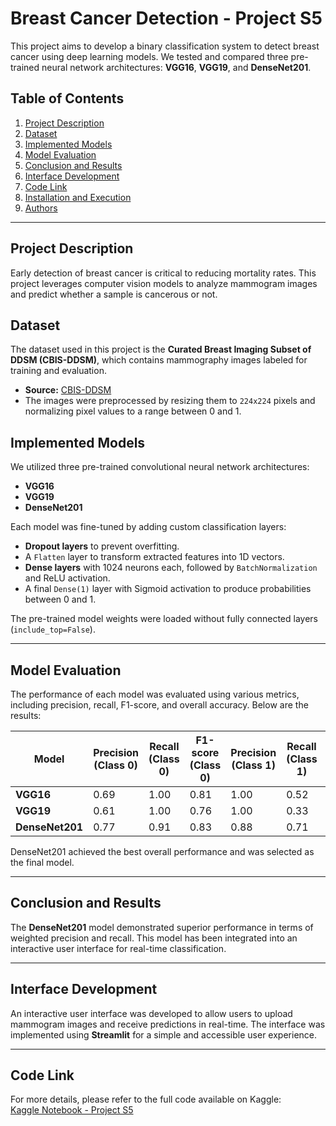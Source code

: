 # Breast Cancer Detection - Project S5

This project aims to develop a binary classification system to detect breast cancer using deep learning models. We tested and compared three pre-trained neural network architectures: **VGG16**, **VGG19**, and **DenseNet201**.

## Table of Contents
1. [Project Description](#project-description)
2. [Dataset](#dataset)
3. [Implemented Models](#implemented-models)
4. [Model Evaluation](#model-evaluation)
5. [Conclusion and Results](#conclusion-and-results)
6. [Interface Development](#interface-development)
7. [Code Link](#code-link)
8. [Installation and Execution](#installation-and-execution)
9. [Authors](#authors)

---

## Project Description
Early detection of breast cancer is critical to reducing mortality rates. This project leverages computer vision models to analyze mammogram images and predict whether a sample is cancerous or not.

## Dataset
The dataset used in this project is the **Curated Breast Imaging Subset of DDSM (CBIS-DDSM)**, which contains mammography images labeled for training and evaluation.  
- **Source:** [CBIS-DDSM](https://www.kaggle.com/datasets/awsaf49/cbis-ddsm-breast-cancer-image-dataset)
- The images were preprocessed by resizing them to `224x224` pixels and normalizing pixel values to a range between 0 and 1.

## Implemented Models
We utilized three pre-trained convolutional neural network architectures:
- **VGG16**
- **VGG19**
- **DenseNet201**

Each model was fine-tuned by adding custom classification layers:
- **Dropout layers** to prevent overfitting.
- A `Flatten` layer to transform extracted features into 1D vectors.
- **Dense layers** with 1024 neurons each, followed by `BatchNormalization` and ReLU activation.
- A final `Dense(1)` layer with Sigmoid activation to produce probabilities between 0 and 1.

The pre-trained model weights were loaded without fully connected layers (`include_top=False`).

---

## Model Evaluation
The performance of each model was evaluated using various metrics, including precision, recall, F1-score, and overall accuracy. Below are the results:

| **Model**       | **Precision (Class 0)** | **Recall (Class 0)** | **F1-score (Class 0)** | **Precision (Class 1)** | **Recall (Class 1)** | **F1-score (Class 1)** | **Accuracy** | **Macro Avg** | **Weighted Avg** |
|------------------|--------------------------|------------------------|--------------------------|--------------------------|------------------------|--------------------------|--------------|---------------|------------------|
| **VGG16**        | 0.69                    | 1.00                  | 0.81                   | 1.00                    | 0.52                  | 0.69                   | 0.77         | 0.84          | 0.84             |
| **VGG19**        | 0.61                    | 1.00                  | 0.76                   | 1.00                    | 0.33                  | 0.50                   | 0.67         | 0.81          | 0.80             |
| **DenseNet201**   | 0.77                    | 0.91                  | 0.83                   | 0.88                    | 0.71                  | 0.79                   | 0.81         | 0.83          | 0.82             |

DenseNet201 achieved the best overall performance and was selected as the final model.

---

## Conclusion and Results
The **DenseNet201** model demonstrated superior performance in terms of weighted precision and recall. This model has been integrated into an interactive user interface for real-time classification.

---

## Interface Development
An interactive user interface was developed to allow users to upload mammogram images and receive predictions in real-time. The interface was implemented using **Streamlit** for a simple and accessible user experience.

---

## Code Link
For more details, please refer to the full code available on Kaggle:  
[Kaggle Notebook - Project S5](https://www.kaggle.com/code/fadwalacham/projet-s5)

